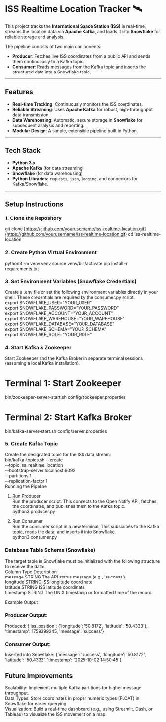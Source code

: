 # ISS Realtime Location Tracker 🛰️
This project tracks the **International Space Station (ISS)** in real-time, streams the location data via **Apache Kafka**, and loads it into **Snowflake** for reliable storage and analysis.<br>

The pipeline consists of two main components:
* **Producer**: Fetches live ISS coordinates from a public API and sends them continuously to a Kafka topic.
* **Consumer**: Reads messages from the Kafka topic and inserts the structured data into a Snowflake table.

---

## Features
* **Real-time Tracking**: Continuously monitors the ISS coordinates.
* **Reliable Streaming**: Uses **Apache Kafka** for robust, high-throughput data transmission.
* **Data Warehousing**: Automatic, secure storage in **Snowflake** for subsequent analysis and reporting.
* **Modular Design**: A simple, extensible pipeline built in Python.

---

## Tech Stack
* **Python 3.x**
* **Apache Kafka** (for data streaming)
* **Snowflake** (for data warehousing)
* **Python Libraries**: `requests`, `json`, `logging`, and connectors for Kafka/Snowflake.

---

## Setup Instructions

### 1. Clone the Repository
git clone [https://github.com/yourusername/iss-realtime-location.git](https://github.com/yourusername/iss-realtime-location.git)
cd iss-realtime-location

### 2. Create Python Virtual Environment
python3 -m venv venv
source venv/bin/activate
pip install -r requirements.txt

### 3. Set Environment Variables (Snowflake Credentials)
Create a .env file or set the following environment variables directly in your shell. These credentials are required by the consumer.py script.<br>
export SNOWFLAKE_USER="YOUR_USER"<br>
export SNOWFLAKE_PASSWORD="YOUR_PASSWORD"<br>
export SNOWFLAKE_ACCOUNT="YOUR_ACCOUNT"<br>
export SNOWFLAKE_WAREHOUSE="YOUR_WAREHOUSE"<br>
export SNOWFLAKE_DATABASE="YOUR_DATABASE"<br>
export SNOWFLAKE_SCHEMA="YOUR_SCHEMA"<br>
export SNOWFLAKE_ROLE="YOUR_ROLE"<br>

### 4. Start Kafka & Zookeeper
Start Zookeeper and the Kafka Broker in separate terminal sessions (assuming a local Kafka installation).

# Terminal 1: Start Zookeeper
bin/zookeeper-server-start.sh config/zookeeper.properties

# Terminal 2: Start Kafka Broker
bin/kafka-server-start.sh config/server.properties

### 5. Create Kafka Topic
Create the designated topic for the ISS data stream:<br>
bin/kafka-topics.sh --create \
    --topic iss_realtime_location \
    --bootstrap-server localhost:9092 \
    --partitions 1 \
    --replication-factor 1
    <br>
Running the Pipeline
1. Run Producer<br>
Run the producer script. This connects to the Open Notify API, fetches the coordinates, and publishes them to the Kafka topic.<br>
python3 producer.py

2. Run Consumer<br>
Run the consumer script in a new terminal. This subscribes to the Kafka topic, reads the data, and inserts it into Snowflake.<br>
python3 consumer.py

### Database Table Schema (Snowflake)
The target table in Snowflake must be initialized with the following structure to receive the data:<br>
Column	Type	Description<br>
message	STRING	The API status message (e.g., 'success')<br>
longitude	STRING	ISS longitude coordinate<br>
latitude	STRING	ISS latitude coordinate<br>
timestamp	STRING	The UNIX timestamp or formatted time of the record<br>


Example Output
### Producer Output:
Produced: {'iss_position': {'longitude': '50.8172', 'latitude': '50.4333'}, 'timestamp': 1759399245, 'message': 'success'}
### Consumer Output:
Inserted into Snowflake: {'message': 'success', 'longitude': '50.8172', 'latitude': '50.4333', 'timestamp': '2025-10-02 14:50:45'}


## Future Improvements
Scalability: Implement multiple Kafka partitions for higher message throughput.<br>
Data Types: Store coordinates in proper numeric types (FLOAT) in Snowflake for easier querying.<br>
Visualization: Build a real-time dashboard (e.g., using Streamlit, Dash, or Tableau) to visualize the ISS movement on a map.